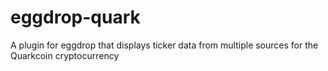 eggdrop-quark
=============

A plugin for eggdrop that displays ticker data from multiple sources for the Quarkcoin cryptocurrency
